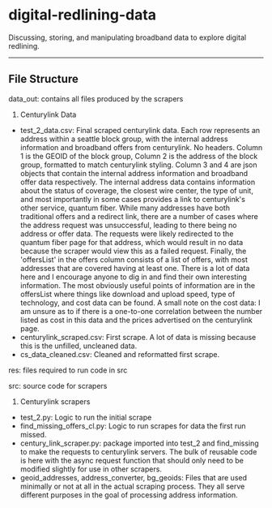 # digital-redlining-data
Discussing, storing, and manipulating broadband data to explore digital redlining.

---

## File Structure
data_out: contains all files produced by the scrapers
1. Centurylink Data
  - test_2_data.csv: Final scraped centurylink data. Each row represents an address within a seattle block group, with the internal address information and broadband offers from centurylink. No headers. Column 1 is the GEOID of the block group, Column 2 is the address of the block group, formatted to match centurylink styling. Column 3 and 4 are json objects that contain the internal address information and broadband offer data respectively. The internal address data contains information about the status of coverage, the closest wire center, the type of unit, and most importantly in some cases provides a link to centurylink's other service, quantum fiber. While many addresses have both traditional offers and a redirect link, there are a number of cases where the address request was unsuccessful, leading to there being no address or offer data. The requests were likely redirected to the quantum fiber page for that address, which would result in no data because the scraper would view this as a failed request. Finally, the 'offersList' in the offers column consists of a list of offers, with most addresses that are covered having at least one. There is a lot of data here and I encourage anyone to dig in and find their own interesting information. The most obviously useful points of information are in the offersList where things like download and upload speed, type of technology, and cost data can be found. A small note on the cost data: I am unsure as to if there is a one-to-one correlation between the number listed as cost in this data and the prices advertised on the centurylink page.
  - centurylink_scraped.csv: First scrape. A lot of data is missing because this is the unfilled, uncleaned data.
  - cs_data_cleaned.csv: Cleaned and reformatted first scrape.

res: files required to run code in src

src: source code for scrapers
1. Centurylink scrapers
  - test_2.py: Logic to run the initial scrape
  - find_missing_offers_cl.py: Logic to run scrapes for data the first run missed.
  - century_link_scraper.py: package imported into test_2 and find_missing to make the requests to centurylink servers. The bulk of reusable code is here with the async request function that should only need to be modified slightly for use in other scrapers.
  - geoid_addresses, address_converter, bg_geoids: Files that are used minimally or not at all in the actual scraping process. They all serve different purposes in the goal of processing address information.
